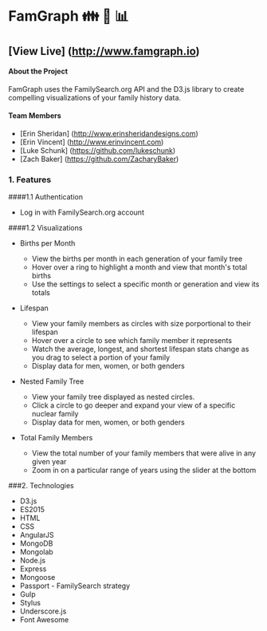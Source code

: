# FamGraph  :family: :deciduous_tree: :bar_chart:
## [View Live] (http://www.famgraph.io)


#### About the Project

FamGraph uses the FamilySearch.org API and the D3.js library to create compelling visualizations of your family history data.

#### Team Members
* [Erin Sheridan] (http://www.erinsheridandesigns.com)
* [Erin Vincent] (http://www.erinvincent.com)
* [Luke Schunk] (https://github.com/lukeschunk)
* [Zach Baker] (https://github.com/ZacharyBaker)

### 1. Features

####1.1 Authentication
  * Log in with FamilySearch.org account

####1.2 Visualizations

  * Births per Month
    * View the births per month in each generation of your family tree
    * Hover over a ring to highlight a month and view that month's total births
    * Use the settings to select a specific month or generation and view its totals

  * Lifespan
    * View your family members as circles with size porportional to their lifespan
    * Hover over a circle to see which family member it represents
    * Watch the average, longest, and shortest lifespan stats change as you drag to select a portion of your family
    * Display data for men, women, or both genders

  * Nested Family Tree
    * View your family tree displayed as nested circles.
    * Click a circle to go deeper and expand your view of a specific nuclear family
    * Display data for men, women, or both genders

  * Total Family Members
    * View the total number of your family members that were alive in any given year
    * Zoom in on a particular range of years using the slider at the bottom



###2. Technologies
  * D3.js
  * ES2015
  * HTML
  * CSS
  * AngularJS
  * MongoDB
  * Mongolab
  * Node.js
  * Express
  * Mongoose
  * Passport - FamilySearch strategy
  * Gulp
  * Stylus
  * Underscore.js
  * Font Awesome

